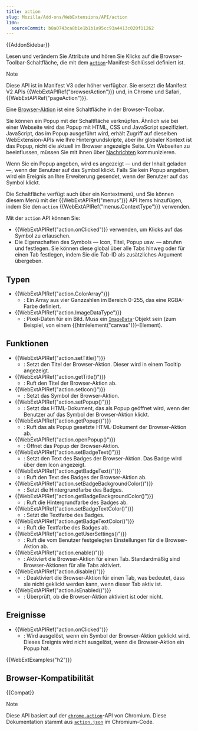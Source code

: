 ```yaml
---
title: action
slug: Mozilla/Add-ons/WebExtensions/API/action
l10n:
  sourceCommit: b8a0743ca8b1e1b1b1a95cc93a4413c020f11262
---
```


{{AddonSidebar}}

Lesen und verändern Sie Attribute und hören Sie Klicks auf die Browser-Toolbar-Schaltfläche, die mit dem [`action`](/de/docs/Mozilla/Add-ons/WebExtensions/manifest.json/action)-Manifest-Schlüssel definiert ist.

> [!NOTE]
> Diese API ist in Manifest V3 oder höher verfügbar. Sie ersetzt die Manifest V2 APIs {{WebExtAPIRef("browserAction")}} und, in Chrome und Safari, {{WebExtAPIRef("pageAction")}}.

Eine [Browser-Aktion](/de/docs/Mozilla/Add-ons/WebExtensions/user_interface/Toolbar_button) ist eine Schaltfläche in der Browser-Toolbar.

Sie können ein Popup mit der Schaltfläche verknüpfen. Ähnlich wie bei einer Webseite wird das Popup mit HTML, CSS und JavaScript spezifiziert. JavaScript, das im Popup ausgeführt wird, erhält Zugriff auf dieselben WebExtension-APIs wie Ihre Hintergrundskripte, aber ihr globaler Kontext ist das Popup, nicht die aktuell im Browser angezeigte Seite. Um Webseiten zu beeinflussen, müssen Sie mit ihnen über [Nachrichten](/de/docs/Mozilla/Add-ons/WebExtensions/Modify_a_web_page#messaging) kommunizieren.

Wenn Sie ein Popup angeben, wird es angezeigt — und der Inhalt geladen —, wenn der Benutzer auf das Symbol klickt. Falls Sie kein Popup angeben, wird ein Ereignis an Ihre Erweiterung gesendet, wenn der Benutzer auf das Symbol klickt.

Die Schaltfläche verfügt auch über ein Kontextmenü, und Sie können diesem Menü mit der {{WebExtAPIRef("menus")}} API Items hinzufügen, indem Sie den `action` {{WebExtAPIRef("menus.ContextType")}} verwenden.

Mit der `action` API können Sie:

- {{WebExtAPIRef("action.onClicked")}} verwenden, um Klicks auf das Symbol zu erlauschen.
- Die Eigenschaften des Symbols — Icon, Titel, Popup usw. — abrufen und festlegen. Sie können diese global über alle Tabs hinweg oder für einen Tab festlegen, indem Sie die Tab-ID als zusätzliches Argument übergeben.

## Typen

- {{WebExtAPIRef("action.ColorArray")}}
  - : Ein Array aus vier Ganzzahlen im Bereich 0-255, das eine RGBA-Farbe definiert.
- {{WebExtAPIRef("action.ImageDataType")}}
  - : Pixel-Daten für ein Bild. Muss ein [`ImageData`](/de/docs/Web/API/ImageData)-Objekt sein (zum Beispiel, von einem {{htmlelement("canvas")}}-Element).

## Funktionen

- {{WebExtAPIRef("action.setTitle()")}}
  - : Setzt den Titel der Browser-Aktion. Dieser wird in einem Tooltip angezeigt.
- {{WebExtAPIRef("action.getTitle()")}}
  - : Ruft den Titel der Browser-Aktion ab.
- {{WebExtAPIRef("action.setIcon()")}}
  - : Setzt das Symbol der Browser-Aktion.
- {{WebExtAPIRef("action.setPopup()")}}
  - : Setzt das HTML-Dokument, das als Popup geöffnet wird, wenn der Benutzer auf das Symbol der Browser-Aktion klickt.
- {{WebExtAPIRef("action.getPopup()")}}
  - : Ruft das als Popup gesetzte HTML-Dokument der Browser-Aktion ab.
- {{WebExtAPIRef("action.openPopup()")}}
  - : Öffnet das Popup der Browser-Aktion.
- {{WebExtAPIRef("action.setBadgeText()")}}
  - : Setzt den Text des Badges der Browser-Aktion. Das Badge wird über dem Icon angezeigt.
- {{WebExtAPIRef("action.getBadgeText()")}}
  - : Ruft den Text des Badges der Browser-Aktion ab.
- {{WebExtAPIRef("action.setBadgeBackgroundColor()")}}
  - : Setzt die Hintergrundfarbe des Badges.
- {{WebExtAPIRef("action.getBadgeBackgroundColor()")}}
  - : Ruft die Hintergrundfarbe des Badges ab.
- {{WebExtAPIRef("action.setBadgeTextColor()")}}
  - : Setzt die Textfarbe des Badges.
- {{WebExtAPIRef("action.getBadgeTextColor()")}}
  - : Ruft die Textfarbe des Badges ab.
- {{WebExtAPIRef("action.getUserSettings()")}}
  - : Ruft die vom Benutzer festgelegten Einstellungen für die Browser-Aktion ab.
- {{WebExtAPIRef("action.enable()")}}
  - : Aktiviert die Browser-Aktion für einen Tab. Standardmäßig sind Browser-Aktionen für alle Tabs aktiviert.
- {{WebExtAPIRef("action.disable()")}}
  - : Deaktiviert die Browser-Aktion für einen Tab, was bedeutet, dass sie nicht geklickt werden kann, wenn dieser Tab aktiv ist.
- {{WebExtAPIRef("action.isEnabled()")}}
  - : Überprüft, ob die Browser-Aktion aktiviert ist oder nicht.

## Ereignisse

- {{WebExtAPIRef("action.onClicked")}}
  - : Wird ausgelöst, wenn ein Symbol der Browser-Aktion geklickt wird. Dieses Ereignis wird nicht ausgelöst, wenn die Browser-Aktion ein Popup hat.

{{WebExtExamples("h2")}}

## Browser-Kompatibilität

{{Compat}}

> [!NOTE]
> Diese API basiert auf der [`chrome.action`](https://developer.chrome.com/docs/extensions/reference/api/action)-API von Chromium. Diese Dokumentation stammt aus [`action.json`](https://chromium.googlesource.com/chromium/src/+/master/chrome/common/extensions/api/action.json) im Chromium-Code.
